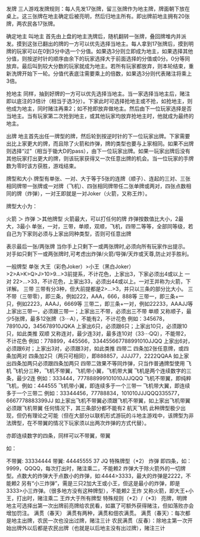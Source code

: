 发牌
三人游戏发牌规则：每人先发17张牌，留三张牌作为地主牌，牌面朝下放在桌上。这三张牌在地主确定后被亮明，然后归地主所有。即出牌前地主拥有20张牌，两农民各17张牌。

确定地主
叫地主
首先由上盘的地主洗牌后，随机翻转一张牌，叠回牌堆内并派发。摸到这张已翻出的牌的一方可以优先选择当地主。每人拿到17张牌后，摸到明牌的玩家可以在0到3分中选一个分值。如果选3分则立即成为地主，如果选择其他分值，则按逆时针的顺序由余下的玩家选择大于前面选择的分值或0分。0分等同放弃。最后叫到较大分数的玩家就成为地主。若所有玩家都放弃，则本轮结束，重新洗牌开始下一轮。分值代表底注需要乘上的倍数，如果选3分则代表赌注将乘上3倍。

抢地主
同样，抽到好牌的一方可以优先选择当地主。当一家选择当地主后，赌注即以底注的3倍计（相当于选3分）。下家此时可选择抢地主或不抢，如抢地主，则他成为地主，同时赌注再乘2；如不抢即放弃做地主。然后由下一位玩家选择是否当地主。当有玩家第二次抢到地主，或其他玩家均放弃抢地主时，他就成为最终的地主。

出牌
地主首先出任一牌型的牌，然后轮到按逆时针的下一位玩家出牌。下家需要出比上家更大的牌，而且除了火箭和炸弹，牌的类型也要与上家相同。如果不出牌则选择“过”（相当于锄大D的pass），由下一位玩家出牌。如果一玩家出牌后没有其他玩家打出更大的牌，则该玩家获得又一次任意出牌的机会。当一位玩家的手牌数为零时该方获胜，游戏结束。

牌型和大小
牌型有单张、一对、大于等于5张的连牌（顺子）、连起的三对、三张相同牌带一张牌或一对牌（飞机）、四张相同牌带任二张单牌或两对，四张点数相同的牌（炸弹），一对王即就是一对Joker（火箭，又称王炸）。

牌型大小为：

火箭 ＞ 炸弹 ＞其他牌型
火箭最大，可以打任何的牌
炸弹按数值比大小，2最大，3最小
单张，一对，三带，单顺，双顺，飞机，四带二等等，全部同等级，若自己为下家则必须与上家出同种类型，否则可任意出牌


表示最后一张/两张牌 当你手上只剩下一或两张牌时,必须向所有玩家作出提示。 对手如只剩下一或两张牌时,可考虑出炸弹/火箭/导弹/天炸或天尊,防止对手胜利。

一般牌型
单张
大王（彩色Joker）>小王（黑白Joker）>2>A>K>Q>J>10>9...>3前提系，不计花色，上家出3，下家必须出4或以上
一对
22>...>33，不计花色，上家出33，必须出44或以上。一对王并称为火箭，下详解。
三带
三带有分3种，但大前提都是2>...>3，并只以三条的部分比大小。
三不带（三带零），即三条，例如222，AAA，666，888等
三带一，即三条+一只，例如2223，AAAJ，6669等
三带二，即三条+一对，例如22233，AAAJJ等
上家出三带一，必须跟三带一；上家出三不带，必须出三不带
单顺
又称顺子，最少5张牌，最多12张牌（3⋯A），不能有2，不计花色
例如：345678，78910JQ，345678910JQKA
上家出6只，必须跟6只；上家出10只，必须跟10只，如此类推
双顺
又称连对，最少连3对，最多连10对（33⋯QQ），不能带2，不计花色
例如：778899，445566，334455667788991010JJQQ
上家出6对，必须跟6对；上家出3对，必须跟3对，如此类推
四带二
四条加2张任意牌，或四条加两对
四条加2只（两只可相同），即888857，JJJJ77，2222QQAA
如上家出四条加两只必须跟四条加两只
四带二效果不等同炸弹，只当作普通牌型使用
飞机
飞机分三种，飞机不带翼，飞机带小翼，飞机带大翼
飞机是两个连续数字的三条，最少2连
例如：333444，777888999101010JJJQQQ
飞机不带翼，即纯粹飞机，例如：444555
飞机带小翼，即连续多于一个三带一
飞机带大翼，即连续多于一个三带二
例如：33344456，77788834，101010JJJQQQ335577，6667778883399JJ
如上家出飞机不带翼必须跟飞机不带翼，如上家出飞机带翼必须跟飞机带翼
任何情况下，其三条部分都不能有2
航天飞机
此种牌型极少出现，但仍有理论之可能（但在大部分以联机形式游玩的斗地主游戏中，该牌型为非法牌型，在不带翼的情况下玩家须以出两次炸弹的方式代替）。

亦即连续数字的四条，同样可以不带翼，带翼

如：

不带翼: 33334444
带翼: 44445555 37 JQ
特殊牌型（*2）
炸弹
即四条，如：9999，QQQQ，每次打出时，赌注乘二，不能赖2
炸弹大于除火箭外的一切牌型。点数大的炸弹大于点数小的炸弹，如:4444>3333，最大的炸弹是2222，不能赖2
另有“小三炸弹”，需是三只2加大王或小王，但这是最小的炸弹，即是 3333>小三炸弹。（很多地方没有这种牌型），不能赖2
王炸
又称火箭，即大王+小王，打出时，赌注乘二
王炸大于所有牌型
特殊规则（*2）/（*3）
亮牌，明牌
地主可选择出第一次出牌前亮牌给农民看，如赢了可额外获得赌注，但如落败亦会增加罚注。
满贯（春天）
满贯有两种，满贯和佃农满贯。
满贯（春天）：每次都是地主出牌，农民一次也没出过牌，赌注三计
农民满贯（反春）：除地主第一次开始出牌外以后都是农民出牌（也就是以后地主没有出过牌），赌注三计
